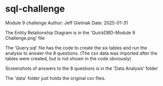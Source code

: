 # sql-challenge
Module 9 challenge
Author: Jeff Gielniak
Date: 2025-01-31

The Entity Relationship Diagram is in the 'QuickDBD-Module 9 Challenge.png' file

The 'Query.sql' file has the code to create the six tables and run the analysis to answer the 8 questions.  (The csv data was imported after the tables were created, but is not shown in the code obviously)

Screenshots of answers to the 8 questions is in the 'Data Analysis' folder

The 'data' folder just holds the original csv files. 
